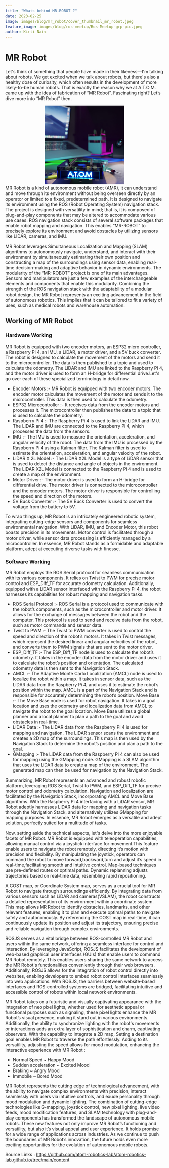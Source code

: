 ```yaml
---
title: "Whats behind MR.ROBOT ?"
date: 2023-02-25
image: images/blog/mr_robot/cover_thumbnail_mr_robot.jpeg
feature_image: images/blog/ros-meetup/Ros-Meetup-grp-pic.jpeg
author: Kirti Nain
---
```


# MR Robot

Let's think of something that people have made in their likeness—I'm talking about robots. We get excited when we talk about robots, but there's also a healthy dose of curiosity, which often results in the development of more likely-to-be human robots. That is exactly the reason why we at A.T.O.M. came up with the idea of fabrication of “MR Robot”. Fascinating right? Let’s dive more into “MR Robot” then.

<div style="text-align: center;">
    <img class="image" src="../../static/images/blog/mr_robot/cover_mr_robot.jpeg" width="250px" height="250px">
</div>
MR Robot is a kind of autonomous mobile robot (AMR), it can understand and move through its environment without being overseen directly by an operator or limited to a fixed, predetermined path. It is designed to navigate its environment using the ROS (Robot Operating System) navigation stack. The project is designed with versatility in mind; that is, it is composed of plug-and-play components that may be altered to accommodate various use cases. ROS navigation stack consists of several software packages that enable robot mapping and navigation. This enables “MR-ROBOT” to precisely explore its environment and avoid obstacles by utilizing sensors like LIDAR, cameras, and IMU.

MR Robot leverages Simultaneous Localization and Mapping (SLAM) algorithms to autonomously navigate, understand, and interact with their environment by simultaneously estimating their own position and constructing a map of the surroundings using sensor data, enabling real-time decision-making and adaptive behavior in dynamic environments.
The modularity of the “MR-ROBOT” project is one of its main advantages. Sensors and manipulators are just a few examples of the interchangeable elements and components that enable this modularity. Combining the strength of the ROS navigation stack with the adaptability of a modular robot design, the MR Robot represents an exciting advancement in the field of autonomous robotics. This implies that it can be tailored to fit a variety of uses, such as medical robots and warehouse automation.

## Working of MR Robot

### Hardware Working

MR Robot is equipped with two encoder motors, an ESP32 micro controller, a Raspberry Pi 4, an IMU, a LiDAR, a motor driver, and a 5V buck converter. The robot is designed to calculate the movement of the motors and send it to the microcontroller. The data is then published to a topic and used to calculate the odometry. The LiDAR and IMU are linked to the Raspberry Pi 4, and the motor driver is used to form an H-bridge for differential drive.Let's go over each of these specialized terminology in detail now.

- Encoder Motors :- MR Robot is equipped with two encoder motors. The encoder motor calculates the movement of the motor and sends it to the microcontroller. This data is then used to calculate the odometry.
- ESP32 Microcontroller :- It receives data from the encoder motors and processes it. The microcontroller then publishes the data to a topic that is used to calculate the odometry.
- Raspberry Pi 4 :- The Raspberry Pi 4 is used to link the LiDAR and IMU. The LiDAR and IMU are connected to the Raspberry Pi 4, which processes the data from the sensors.
- IMU :- The IMU is used to measure the orientation, acceleration, and angular velocity of the robot. The data from the IMU is processed by the Raspberry Pi 4 using a Kalman filter. The Kalman filter is used to estimate the orientation, acceleration, and angular velocity of the robot.
- LiDAR X 2L Model :- The LiDAR X2L Model is a type of LiDAR sensor that is used to detect the distance and angle of objects in the environment. The LiDAR X2L Model is connected to the Raspberry Pi 4 and is used to create a map of the environment.
- Motor Driver :- The motor driver is used to form an H-bridge for differential drive. The motor driver is connected to the microcontroller and the encoder motors. The motor driver is responsible for controlling the speed and direction of the motors.
- 5V Buck Converter :- The 5V Buck Converter is used to convert the voltage from the battery to 5V.

To wrap things up, MR Robot is an intricately engineered robotic system, integrating cutting-edge sensors and components for seamless environmental navigation. With LiDAR, IMU, and Encoder Motor, this robot boasts precision in its movements. Motor control is facilitated through a motor driver, while sensor data processing is efficiently managed by a microcontroller. In essence, MR Robot stands as a formidable and adaptable platform, adept at executing diverse tasks with finesse.

### Software Working

MR Robot employs the ROS Serial protocol for seamless communication with its various components. It relies on Twist to PWM for precise motor control and ESP_Diff_TF for accurate odometry calculation. Additionally, equipped with a LiDAR sensor interfaced with the Raspberry Pi 4, the robot harnesses its capabilities for robust mapping and navigation tasks.

- ROS Serial Protocol :- ROS Serial is a protocol used to communicate with the robot’s components, such as the microcontroller and motor driver. It allows for the exchange of messages between the robot and the computer. This protocol is used to send and receive data from the robot, such as motor commands and sensor data.
- Twist to PWM :- The Twist to PWM converter is used to control the speed and direction of the robot’s motors. It takes in Twist messages, which represent the desired linear and angular velocities of the robot, and converts them to PWM signals that are sent to the motor driver.
- ESP_Diff_TF :- The ESP_Diff_TF node is used to calculate the robot’s odometry. It takes in the encoder data from the motor driver and uses it to calculate the robot’s position and orientation. The calculated odometry data is then sent to the Navigation Stack.
- AMCL :- The Adaptive Monte Carlo Localization (AMCL) node is used to localize the robot within a map. It takes in sensor data, such as the LiDAR data from the Raspberry Pi 4, and uses it to estimate the robot’s position within the map. AMCL is a part of the Navigation Stack and is responsible for accurately determining the robot’s position.
  Move Base :- The Move Base node is used for robot navigation. It takes in a goal location and uses the odometry and localization data from AMCL to navigate the robot to the goal location. Move Base utilizes a global planner and a local planner to plan a path to the goal and avoid obstacles in real-time.
- LiDAR Data :- The LiDAR data from the Raspberry Pi 4 is used for mapping and navigation. The LiDAR sensor scans the environment and creates a 2D map of the surroundings. This map is then used by the Navigation Stack to determine the robot’s position and plan a path to the goal.
- GMapping :- The LiDAR data from the Raspberry Pi 4 can also be used for mapping using the GMapping node. GMapping is a SLAM algorithm that uses the LiDAR data to create a map of the environment. The generated map can then be used for navigation by the Navigation Stack.

Summarizing, MR Robot represents an advanced and robust robotic platform, leveraging ROS Serial, Twist to PWM, and ESP_Diff_TF for precise motor control and odometry calculation. Navigation and localization are facilitated by the Navigation Stack, incorporating AMCL and Move Base algorithms. With the Raspberry Pi 4 interfacing with a LiDAR sensor, MR Robot adeptly harnesses LiDAR data for mapping and navigation tasks through the Navigation Stack, and alternatively utilizes GMapping for mapping purposes. In essence, MR Robot emerges as a versatile and adept solution, perfectly suited for a multitude of tasks.

Now, setting aside the technical aspects, let's delve into the more enjoyable facets of MR Robot. MR Robot is equipped with teleoperation capabilities, allowing manual control via a joystick interface for movement.This feature enable users to navigate the robot remotely, directing it’s motion with precision and flexibility. By manipulating the joystick, operators can command the robot to move forward,backward,turn and adjust it’s speed in real-time,facilitating smooth and intuitive control. Map-based techniques use pre-defined routes or optimal paths. Dynamic replanning adjusts trajectories based on real-time data, resembling rapid repositioning.

A COST map, or Coordinate System map, serves as a crucial tool for MR Robot to navigate through surroundings efficiently. By integrating data from various sensors such as LiDAR and cameras(VSLAM), the robot constructs a detailed representation of its environment within a coordinate system. This map allows MR Robot to identify obstacles, landmarks, and other relevant features, enabling it to plan and execute optimal paths to navigate safely and autonomously. By referencing the COST map in real-time, it can continuously update its position and adjust its trajectory, ensuring precise and reliable navigation through complex environments.

ROSJS serves as a vital bridge between ROS-controlled MR Robot and users within the same network, offering a seamless interface for control and interaction. By leveraging JavaScript, ROSJS facilitates the development of web-based graphical user interfaces (GUIs) that enable users to command MR Robot remotely. This enables users sharing the same network to access the MR Robot's functionalities conveniently through their web browsers. Additionally, ROSJS allows for the integration of robot control directly into websites, enabling developers to embed robot control interfaces seamlessly into web applications. With ROSJS, the barriers between website-based interfaces and ROS-controlled systems are bridged, facilitating intuitive and accessible control of robots within local network environments.

MR Robot takes on a futuristic and visually captivating appearance with the integration of neo pixel lights, whether used for aesthetic appeal or functional purposes such as signaling, these pixel lights enhance the MR Robot’s visual presence, making it stand out in various environments. Additionally, the ability to synchronize lighting with the robot's movements or interactions adds an extra layer of sophistication and charm, captivating observers. With the capability to integrate a 2D map, Setting a destination goal enables MR Robot to traverse the path effortlessly. Adding to its versatility, adjusting the speed allows for mood modulation, enhancing the interactive experience with MR Robot :

- Normal Speed ~ Happy Mood
- Sudden acceleration ~ Excited Mood
- Braking ~ Angry Mood
- Immobile ~ Bored Mood

MR Robot represents the cutting edge of technological advancement, with the ability to navigate complex environments with precision, interact seamlessly with users via intuitive controls, and exude personality through mood modulation and dynamic lighting. The combination of cutting-edge technologies like G-mapping, joystick control, new pixel lighting, live video feeds, mood modification features, and SLAM technology with plug-and-play components has transformed the landscape of autonomous mobile robots. These new features not only improve MR Robot’s functioning and versatility, but also it’s visual appeal and user experience. It holds promise for a wide range of applications across industries. As we continue to push the boundaries of MR Robot’s innovation, the future holds even more exciting opportunities for the evolution of autonomous mobile robots.

Source Links :
https://github.com/atom-robotics-lab/atom-robotics-lab.github.io/tree/main/content
